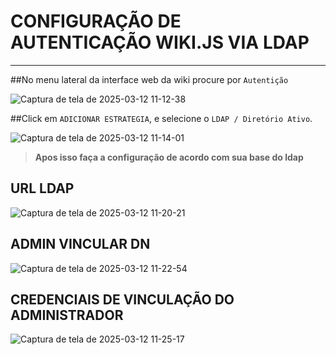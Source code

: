 # CONFIGURAÇÃO DE AUTENTICAÇÃO WIKI.JS VIA LDAP
---
##No menu lateral da interface web da wiki procure por `Autentição`

![Captura de tela de 2025-03-12 11-12-38](https://github.com/user-attachments/assets/361134a4-6a06-4047-a5e3-f99cd5409a48)

##Click em `ADICIONAR ESTRATEGIA`, e selecione o `LDAP / Diretório Ativo`.

![Captura de tela de 2025-03-12 11-14-01](https://github.com/user-attachments/assets/01e13076-624a-4342-bfa0-af7ba1f82b39)

> **Apos isso faça a configuração de acordo com sua base do ldap**

## URL LDAP

![Captura de tela de 2025-03-12 11-20-21](https://github.com/user-attachments/assets/437fd8b3-7a14-4e8b-8467-708e9ff98c05)

## ADMIN VINCULAR DN

![Captura de tela de 2025-03-12 11-22-54](https://github.com/user-attachments/assets/7af9b3c4-ebbd-442d-90a6-4e1b6ccbf385)

## CREDENCIAIS DE VINCULAÇÃO DO ADMINISTRADOR

![Captura de tela de 2025-03-12 11-25-17](https://github.com/user-attachments/assets/80a7cf61-3ea2-4d14-896c-4a9113008354)

